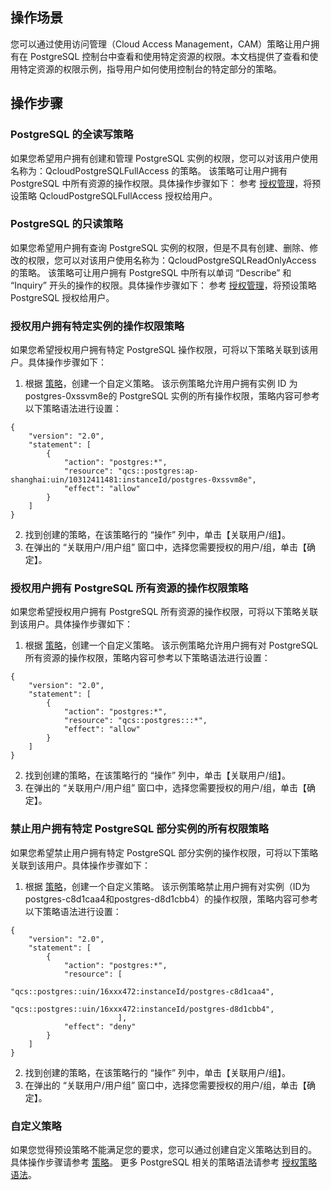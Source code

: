 ## 操作场景
您可以通过使用访问管理（Cloud Access Management，CAM）策略让用户拥有在 PostgreSQL 控制台中查看和使用特定资源的权限。本文档提供了查看和使用特定资源的权限示例，指导用户如何使用控制台的特定部分的策略。


## 操作步骤
### PostgreSQL 的全读写策略
如果您希望用户拥有创建和管理 PostgreSQL 实例的权限，您可以对该用户使用名称为：QcloudPostgreSQLFullAccess 的策略。
该策略可让用户拥有 PostgreSQL 中所有资源的操作权限。具体操作步骤如下：
参考 [授权管理](https://cloud.tencent.com/document/product/598/10602)，将预设策略 QcloudPostgreSQLFullAccess 授权给用户。

### PostgreSQL 的只读策略
如果您希望用户拥有查询 PostgreSQL 实例的权限，但是不具有创建、删除、修改的权限，您可以对该用户使用名称为：QcloudPostgreSQLReadOnlyAccess 的策略。
该策略可让用户拥有 PostgreSQL 中所有以单词 “Describe” 和 “Inquiry” 开头的操作的权限。具体操作步骤如下：
参考 [授权管理](https://cloud.tencent.com/document/product/598/10602)，将预设策略 PostgreSQL 授权给用户。

### 授权用户拥有特定实例的操作权限策略
如果您希望授权用户拥有特定 PostgreSQL 操作权限，可将以下策略关联到该用户。具体操作步骤如下：
1. 根据 [策略](https://cloud.tencent.com/document/product/598/10601)，创建一个自定义策略。
   该示例策略允许用户拥有实例 ID 为postgres-0xssvm8e的 PostgreSQL 实例的所有操作权限，策略内容可参考以下策略语法进行设置：
```
{
    "version": "2.0",
    "statement": [
        {
            "action": "postgres:*",
            "resource": "qcs::postgres:ap-shanghai:uin/10312411481:instanceId/postgres-0xssvm8e",
            "effect": "allow"
        }
    ]
}
```
2. 找到创建的策略，在该策略行的 “操作” 列中，单击【关联用户/组】。
3. 在弹出的 “关联用户/用户组” 窗口中，选择您需要授权的用户/组，单击【确定】。


### 授权用户拥有 PostgreSQL 所有资源的操作权限策略
如果您希望授权用户拥有 PostgreSQL 所有资源的操作权限，可将以下策略关联到该用户。具体操作步骤如下：
1. 根据 [策略](https://cloud.tencent.com/document/product/598/10601)，创建一个自定义策略。
   该示例策略允许用户拥有对 PostgreSQL 所有资源的操作权限，策略内容可参考以下策略语法进行设置：
```
{
    "version": "2.0",
    "statement": [
        {
            "action": "postgres:*",
            "resource": "qcs::postgres:::*",
            "effect": "allow"
        }
    ]
}
```
2. 找到创建的策略，在该策略行的 “操作” 列中，单击【关联用户/组】。
3. 在弹出的 “关联用户/用户组” 窗口中，选择您需要授权的用户/组，单击【确定】。


### 禁止用户拥有特定 PostgreSQL 部分实例的所有权限策略
如果您希望禁止用户拥有特定 PostgreSQL 部分实例的操作权限，可将以下策略关联到该用户。具体操作步骤如下：
1. 根据 [策略](https://cloud.tencent.com/document/product/598/10601)，创建一个自定义策略。
   该示例策略禁止用户拥有对实例（ID为postgres-c8d1caa4和postgres-d8d1cbb4）的操作权限，策略内容可参考以下策略语法进行设置：
```
{
    "version": "2.0",
    "statement": [
        {
            "action": "postgres:*",
            "resource": [
						"qcs::postgres::uin/16xxx472:instanceId/postgres-c8d1caa4",
						"qcs::postgres::uin/16xxx472:instanceId/postgres-d8d1cbb4",
						],
            "effect": "deny"
        }
    ]
}
```
2. 找到创建的策略，在该策略行的 “操作” 列中，单击【关联用户/组】。
3. 在弹出的 “关联用户/用户组” 窗口中，选择您需要授权的用户/组，单击【确定】。

<span id="CAMCustomPolicy"></span>
### 自定义策略
如果您觉得预设策略不能满足您的要求，您可以通过创建自定义策略达到目的。
具体操作步骤请参考 [策略](https://cloud.tencent.com/document/product/598/10601)。
更多 PostgreSQL 相关的策略语法请参考 [授权策略语法](https://cloud.tencent.com/document/product/596/42903)。

